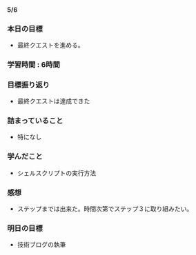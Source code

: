 #### 5/6
### 本日の目標
- 最終クエストを進める。
### 学習時間 : 6時間
### 目標振り返り
- 最終クエストは達成できた
### 詰まっていること
- 特になし
### 学んだこと
- シェルスクリプトの実行方法
### 感想
- ステップまでは出来た。時間次第でステップ３に取り組みたい。
### 明日の目標
- 技術ブログの執筆
